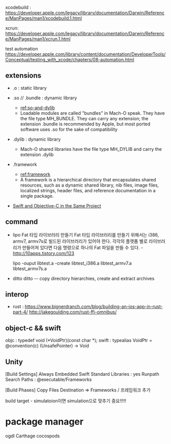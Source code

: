 xcodebuild : https://developer.apple.com/legacy/library/documentation/Darwin/Reference/ManPages/man1/xcodebuild.1.html

xcrun: https://developer.apple.com/legacy/library/documentation/Darwin/Reference/ManPages/man1/xcrun.1.html

test automation
https://developer.apple.com/library/content/documentation/DeveloperTools/Conceptual/testing_with_xcode/chapters/08-automation.html


## extensions
* .o : static library
* .so // .bundle : dynamic library
  - [ref:so-and-dylib](http://stackoverflow.com/questions/2339679/what-are-the-differences-between-so-and-dylib-on-osx)
  - Loadable modules are called "bundles" in Mach-O speak. They have the file type MH_BUNDLE. They can carry any extension; the extension .bundle is recommended by Apple, but most ported software uses .so for the sake of compatibility
* .dylib : dynamic library
  - Mach-O shared libraries have the file type MH_DYLIB and carry the extension .dylib

* .framework
  - [ref:framework](https://developer.apple.com/library/content/documentation/MacOSX/Conceptual/BPFrameworks/Concepts/WhatAreFrameworks.html)
  - A framework is a hierarchical directory that encapsulates shared resources, such as a dynamic shared library, nib files, image files, localized strings, header files, and reference documentation in a single package.


* [Swift and Objective-C in the Same Project](https://developer.apple.com/library/content/documentation/Swift/Conceptual/BuildingCocoaApps/MixandMatch.html)

## command
* lipo
Fat 타입 라이브러리 만들기 Fat 타입 라이브러리를 만들기 위해서는 i386, armv7, armv7s로 빌드된 라이브러리가 있어야 한다. 각각의 플랫폼 별로 라이브러리가 만들어져 있다면 다음 명령으로 하나의 Fat 파일을 만들 수 있다. - http://10apps.tistory.com/123

    lipo -ouput libtest.a -create libtest_i386.a libtest_armv7.a libtest_armv7s.a

* ditto
     ditto -- copy directory hierarchies, create and extract archives


## interop
* rust : https://www.bignerdranch.com/blog/building-an-ios-app-in-rust-part-4/
http://jakegoulding.com/rust-ffi-omnibus/

## object-c && swift
objc : typedef void (*VoidPtr)(const char *);
swift : typealias VoidPtr = @convention(c) (UnsafePointer<CChar>) -> Void

## Unity
[Build Settings]
Always Embedded Swift Standard Libraries : yes
Runpath Search Paths : @executable/Frameworks

[Build Phases]
Copy Files
Destination => Frameworks / 프레임워크 추가

build target - simulatoion이면 simulation으로 맞추기 중요!!!!!


# package manager
ogdl
Carthage
cocospods

